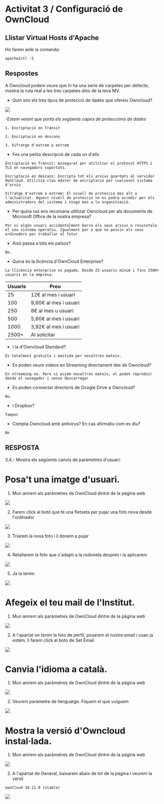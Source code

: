 # Activitat 3 / Configuració de OwnCloud

## Llistar Virtual Hosts d'Apache
Ho farem amb la comanda:
```
apache2ctl -S
```

## Respostes

 A Owncloud podem veure que hi ha una serie de carpetes per defecte, mostra la ruta real a les tres carpetes dins de la teva MV.

 * Quin són els tres tipus de protecció de dades que ofereix Owncloud?

![](assets/Selection_001.png)

 *-Estem veient que porta els següents capes de proteccions de dades*

```
1. Encriptació en Tránsit
```

```
2. Encriptació en descans
```

```
3. Xifratge d'extrem a extrem
```

* Fes una petita descripció de cada un d'ells

```
Encriptació en Tránsit: Assegurat per utilitzar el protocol HTTPS i TLS en navegadors soportats.
```

```
Encriptació en descans: Encripta tot els arxius guardats al servidor OwnCloud. Utilitza clau máster de encriptació per cualsevol sistema d'arxiu
```

```
Xifratge d'extrem a extrem: El nivell de protecció mes alt a l'actualitat. Aquest nivell de protecció no es podra accedir per els administradors del sistema i ningú mes a la organització.
```

* Per quina raó ens recomana utilitzar Owncloud per als documents de Microsoft Office de la nostra empresa?

```
Per si algún usuari accidentalment borra els seus arxius o resinstala el seu sistema operatiu. Igualment per a que no pessin als seus ordinadors per treballar al futur
```

* Això passa a tots els països?

```
No.
```

* Quina és la llicència d'OwnCloud Enterprise?

```
La llicència enterprise es pagada. Desde 25 usuaris mínim i fins 2500+ usuaris en la empresa.

```
| Usuaris | Preu |
| ----------- | ----------- |
| 25 | 12€ al mes i usuari |
| 100 | 9,60€ al mes i usuari |
| 250 | 8€ al mes u usuari |
| 500 | 5,60€ al mes i usuari |
| 1000 | 3,92€ al mes i usuari |
| 2500+ | Al solicitar |


* I la d'Owncloud Standard?

```
És totalment gratuïta i emitida per nosaltres mateix. 
```

* Es poden veure videos en Streaming directament des de Owncloud?

```
En streaming no. Pero si pujem nosaltres mateix, el poden reproduir desde el navegador i sense descarregar
```

* Es poden connectar directoris de Google Drive a Owncloud?

```
No.
```

* I Dropbox?

```
Tampoc
```

* Compta Owncloud amb antivirus? En cas afirmatiu com es diu?

```
No
```

## RESPOSTA

3.4.- Mostra els següents canvis de paràmetres d'usuari:

#  Posa't una imatge d'usuari.

1. Mun anirem als paràmetres de OwnCloud dintre de la pàgina web

![](assets/Selection_003.png)

2.  Farem click al botó que té una fletxeta per pujar una foto nova desde l'ordinador

![](assets/Selection_004.png)

3. Triarem la nova foto i li donem a pujar

![](assets/Selection_005.png)

4. Retallarem la foto que s'adapti a la rodoneta després i la aplicarem 

![](assets/Selection_006.png)

5. Ja la tenim

![](assets/Selection_007.png)

# Afegeix el teu mail de l'Institut.

1. Mun anirem als paràmetres de OwnCloud dintre de la pàgina web

![](assets/Selection_003.png)

2. A l'apartat on tenim la foto de perfil, posarem el nostre email i cuan ja estém, li farem click al boto de Set Email

![](assets/Selection_008.png)

# Canvia l'idioma a català.

1. Mun anirem als paràmetres de OwnCloud dintre de la pàgina web

![](assets/Selection_003.png)

2. Veurem paràmetre de llenguatge. Fiquem el que vulguem

![](assets/Selection_009.png)

# Mostra la versió d'Owncloud instal·lada.

1. Mun anirem als paràmetres de OwnCloud dintre de la pàgina web

![](assets/Selection_003.png)

2. A l'apartat de General, baixarem abaix de tot de la pàgina i veurem la versií 

```
ownCloud 10.11.0 (stable)
```

![](assets/Selection_010.png)
